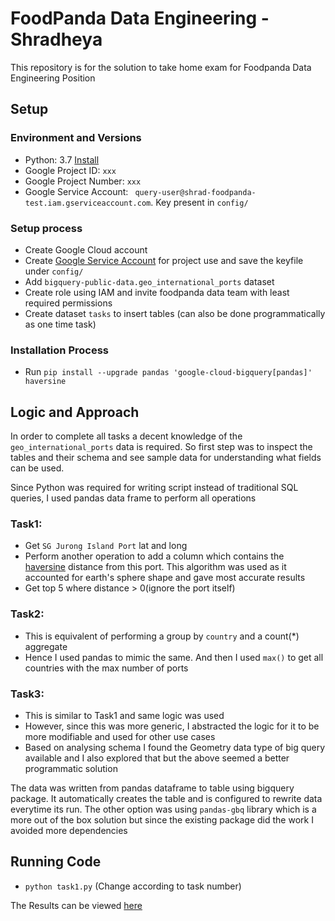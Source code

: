 # FoodPanda Data Engineering - Shradheya 

This repository is for the solution to take home exam for Foodpanda Data Engineering Position

## Setup

### Environment and Versions

- Python: 3.7 [Install](https://docs.brew.sh/Homebrew-and-Python)
- Google Project ID: `xxx`
- Google Project Number: `xxx`
- Google Service Account: ` query-user@shrad-foodpanda-test.iam.gserviceaccount.com`. Key present in `config/`


### Setup process

- Create Google Cloud account
- Create [Google Service Account](https://cloud.google.com/docs/authentication/production
) for project use and save the keyfile under `config/`
- Add `bigquery-public-data.geo_international_ports` dataset
- Create role using IAM and invite foodpanda data team with least required permissions
- Create dataset `tasks` to insert tables (can also be done programmatically as one time task)


### Installation Process

- Run `pip install --upgrade pandas 'google-cloud-bigquery[pandas]' haversine`

## Logic and Approach

In order to complete all tasks a decent knowledge of the `geo_international_ports` data is required.
So first step was to inspect the tables and their schema and see sample data for understanding what fields can be used.

Since Python was required for writing script instead of traditional SQL queries, I used pandas data frame to perform all operations

### Task1:

- Get `SG Jurong Island Port` lat and long
- Perform another operation to add a column which contains the [haversine](https://en.wikipedia.org/wiki/Haversine_formula) distance from this port. This algorithm was used as it accounted for earth's sphere shape and gave most accurate results 
- Get top 5 where distance > 0(ignore the port itself)


### Task2:

- This is equivalent of performing a group by `country` and a count(*) aggregate
- Hence I used pandas to mimic the same. And then I used `max()` to get all countries with the max number of ports


### Task3:

- This is similar to Task1 and same logic was used
- However, since this was more generic,
 I abstracted the logic for it to be more modifiable and used for other use cases
- Based on analysing schema I found the Geometry data type of big query available and I also explored that but the above seemed a better programmatic solution


The data was written from pandas dataframe to table using bigquery package. It automatically creates the table and is configured to rewrite data everytime its run.
The other option was using `pandas-gbq` library which is a more out of the box solution but since the existing package did the work I avoided more dependencies

## Running Code

- `python task1.py` (Change according to task number)

The Results can be viewed [here](https://console.cloud.google.com/bigquery?project=shrad-foodpanda-test)
